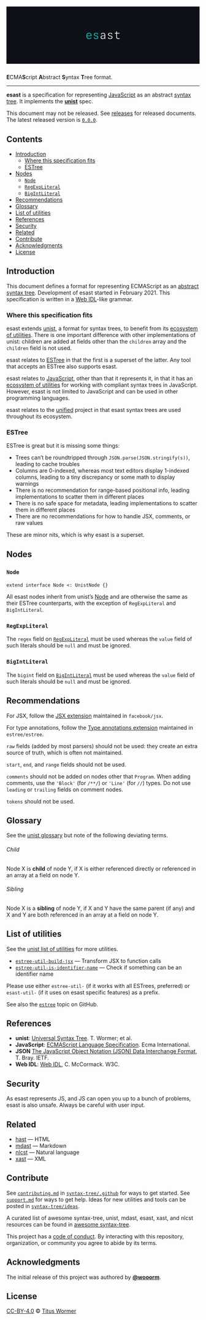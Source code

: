 <!--lint disable no-html-->

# [![esast][logo]][site]

**E**CMA**S**cript **A**bstract **S**yntax **T**ree format.

***

**esast** is a specification for representing [JavaScript][] as an abstract
[syntax tree][syntax-tree].
It implements the [**unist**][unist] spec.

This document may not be released.
See [releases][] for released documents.
The latest released version is [`0.0.0`][latest].

## Contents

*   [Introduction](#introduction)
    *   [Where this specification fits](#where-this-specification-fits)
    *   [ESTree](#estree)
*   [Nodes](#nodes)
    *   [`Node`](#node)
    *   [`RegExpLiteral`](#regexpliteral)
    *   [`BigIntLiteral`](#bigintliteral)
*   [Recommendations](#recommendations)
*   [Glossary](#glossary)
*   [List of utilities](#list-of-utilities)
*   [References](#references)
*   [Security](#security)
*   [Related](#related)
*   [Contribute](#contribute)
*   [Acknowledgments](#acknowledgments)
*   [License](#license)

## Introduction

This document defines a format for representing ECMAScript as an [abstract
syntax tree][syntax-tree].
Development of esast started in February 2021.
This specification is written in a [Web IDL][webidl]-like grammar.

### Where this specification fits

esast extends [unist][], a format for syntax trees, to benefit from its
[ecosystem of utilities][utilities].
There is one important difference with other implementations of unist: children
are added at fields other than the `children` array and the `children` field is
not used.

esast relates to [ESTree][] in that the first is a superset of the latter.
Any tool that accepts an ESTree also supports esast.

esast relates to [JavaScript][], other than that it represents it, in that it
has an [ecosystem of utilities][list-of-utilities] for working with compliant
syntax trees in JavaScript.
However, esast is not limited to JavaScript and can be used in other programming
languages.

esast relates to the [unified][] project in that esast syntax trees are used
throughout its ecosystem.

### ESTree

ESTree is great but it is missing some things:

*   Trees can’t be roundtripped through `JSON.parse(JSON.stringify(s))`,
    leading to cache troubles
*   Columns are 0-indexed, whereas most text editors display 1-indexed
    columns, leading to a tiny discrepancy or some math to display warnings
*   There is no recommendation for range-based positional info,
    leading implementations to scatter them in different places
*   There is no safe space for metadata,
    leading implementations to scatter them in different places
*   There are no recommendations for how to handle JSX, comments, or raw values

These are minor nits, which is why esast is a superset.

## Nodes

### `Node`

```idl
extend interface Node <: UnistNode {}
```

All esast nodes inherit from unist’s [Node][unist-node] and are otherwise the
same as their ESTree counterparts, with the exception of `RegExpLiteral` and
`BigIntLiteral`.

### `RegExpLiteral`

The `regex` field on
[`RegExpLiteral`](https://github.com/estree/estree/blob/master/es5.md#regexpliteral)
must be used whereas the `value` field of such literals should be `null` and
must be ignored.

### `BigIntLiteral`

The `bigint` field on
[`BigIntLiteral`](https://github.com/estree/estree/blob/master/es2020.md#bigintliteral)
must be used whereas the `value` field of such literals should be `null` and
must be ignored.

## Recommendations

For JSX, follow the
[JSX extension](https://github.com/facebook/jsx/blob/master/AST.md)
maintained in `facebook/jsx`.

For type annotations, follow the
[Type annotations extension](https://github.com/estree/estree/blob/master/extensions/type-annotations.md)
maintained in `estree/estree`.

`raw` fields (added by most parsers) should not be used: they create an extra
source of truth, which is often not maintained.

`start`, `end`, and `range` fields should not be used.

`comments` should not be added on nodes other that `Program`.
When adding comments, use the `'Block'` (for `/**/`) or `'Line'` (for `//`)
types.
Do not use `leading` or `trailing` fields on comment nodes.

`tokens` should not be used.

## Glossary

See the [unist glossary][glossary] but note of the following deviating terms.

###### Child

Node X is **child** of node Y, if X is either referenced directly or referenced
in an array at a field on node Y.

###### Sibling

Node X is a **sibling** of node Y, if X and Y have the same parent (if any) and
X and Y are both referenced in an array at a field on node Y.

## List of utilities

See the [unist list of utilities][utilities] for more utilities.

*   [`estree-util-build-jsx`](https://github.com/wooorm/estree-util-build-jsx)
    — Transform JSX to function calls
*   [`estree-util-is-identifier-name`](https://github.com/wooorm/estree-util-is-identifier-name)
    — Check if something can be an identifier name

Please use either `estree-util-` (if it works with all ESTrees, preferred)
or `esast-util-` (if it uses on esast specific features) as a prefix.

See also the [`estree`](https://github.com/search?q=topic%3Aestree\&s=stars\&o=desc)
topic on GitHub.

## References

*   **unist**:
    [Universal Syntax Tree][unist].
    T. Wormer; et al.
*   **JavaScript**:
    [ECMAScript Language Specification][javascript].
    Ecma International.
*   **JSON**
    [The JavaScript Object Notation (JSON) Data Interchange Format][json],
    T. Bray.
    IETF.
*   **Web IDL**:
    [Web IDL][webidl],
    C. McCormack.
    W3C.

## Security

As esast represents JS, and JS can open you up to a bunch of problems, esast is
also unsafe.
Always be careful with user input.

## Related

*   [hast](https://github.com/syntax-tree/hast) — HTML
*   [mdast](https://github.com/syntax-tree/mdast) — Markdown
*   [nlcst](https://github.com/syntax-tree/nlcst) — Natural language
*   [xast](https://github.com/syntax-tree/xast) — XML

## Contribute

See [`contributing.md`][contributing] in [`syntax-tree/.github`][health] for
ways to get started.
See [`support.md`][support] for ways to get help.
Ideas for new utilities and tools can be posted in [`syntax-tree/ideas`][ideas].

A curated list of awesome syntax-tree, unist, mdast, esast, xast, and nlcst
resources can be found in [awesome syntax-tree][awesome].

This project has a [code of conduct][coc].
By interacting with this repository, organization, or community you agree to
abide by its terms.

## Acknowledgments

The initial release of this project was authored by
[**@wooorm**](https://github.com/wooorm).

## License

[CC-BY-4.0][license] © [Titus Wormer][author]

<!-- Definitions -->

[health]: https://github.com/syntax-tree/.github

[contributing]: https://github.com/syntax-tree/.github/blob/HEAD/contributing.md

[support]: https://github.com/syntax-tree/.github/blob/HEAD/support.md

[coc]: https://github.com/syntax-tree/.github/blob/HEAD/code-of-conduct.md

[awesome]: https://github.com/syntax-tree/awesome-syntax-tree

[ideas]: https://github.com/syntax-tree/ideas

[license]: https://creativecommons.org/licenses/by/4.0/

[author]: https://wooorm.com

[logo]: https://raw.githubusercontent.com/syntax-tree/esast/0164416/logo.svg?sanitize=true

[site]: https://unifiedjs.com

[releases]: https://github.com/syntax-tree/esast/releases

[latest]: https://github.com/syntax-tree/esast/releases/tag/2.3.0

[list-of-utilities]: #list-of-utilities

[unist]: https://github.com/syntax-tree/unist

[syntax-tree]: https://github.com/syntax-tree/unist#syntax-tree

[javascript]: https://www.ecma-international.org/ecma-262/9.0/index.html

[json]: https://tools.ietf.org/html/rfc7159

[webidl]: https://heycam.github.io/webidl/

[glossary]: https://github.com/syntax-tree/unist#glossary

[utilities]: https://github.com/syntax-tree/unist#list-of-utilities

[unified]: https://github.com/unifiedjs/unified

[estree]: https://github.com/estree/estree

[unist-node]: https://github.com/syntax-tree/unist#node
